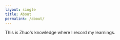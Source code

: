 ```yaml
---
layout: single
title: About
permalink: /about/
---
```


This is Zhuo's knowledge where I record my learnings.

